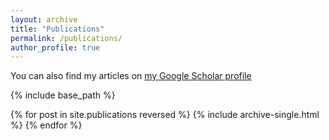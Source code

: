 ```yaml
---
layout: archive
title: "Publications"
permalink: /publications/
author_profile: true
---
```


You can also find my articles on [my Google Scholar profile](https://scholar.google.de/citations?user=psFgGl8AAAAJ&hl=de)

{% include base_path %}

{% for post in site.publications reversed %}
  {% include archive-single.html %}
{% endfor %}
